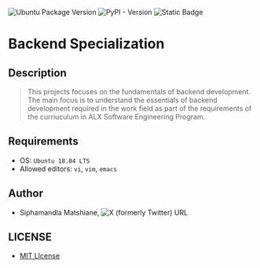 ![Ubuntu Package Version](https://img.shields.io/ubuntu/v/ubuntu-wallpapers) ![PyPI - Version](https://img.shields.io/pypi/v/Django) ![Static Badge](https://img.shields.io/badge/Linter-pycodestyle-green)

# Backend Specialization

## Description
> This projects focuses on the fundamentals of backend development. The main focus is to understand the essentials of backend development required in the work field as part of the requirements of the curriuculum in ALX Software Engineering Program.

## Requirements
- OS: `Ubuntu 18.04 LTS`
- Allowed editors: `vi`, `vim`, `emacs`

## Author
- Siphamandla Matshiane, ![X (formerly Twitter) URL](https://img.shields.io/twitter/url?url=https%3A%2F%2Fx.com%2FSiphamandl76892)

## LICENSE
- [MIT LIcense](LICENSE)
